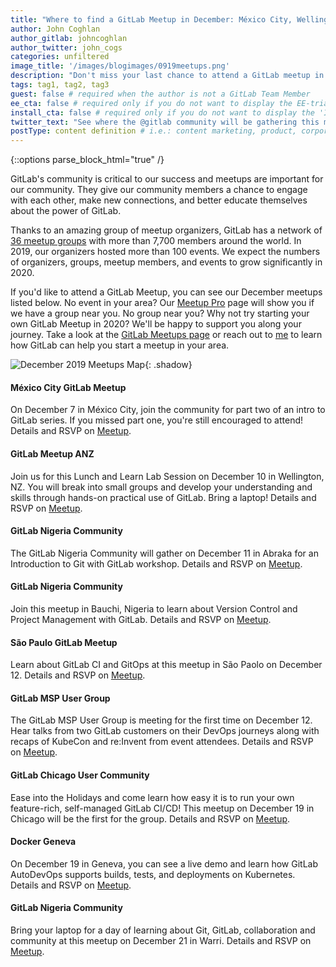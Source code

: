 ```yaml
---
title: "Where to find a GitLab Meetup in December: México City, Wellington, Nigeria, São Paolo, MSP, Chicago, Geneva"
author: John Coghlan
author_gitlab: johncoghlan
author_twitter: john_cogs
categories: unfiltered
image_title: '/images/blogimages/0919meetups.png'
description: "Don't miss your last chance to attend a GitLab meetup in 2019!"
tags: tag1, tag2, tag3
guest: false # required when the author is not a GitLab Team Member
ee_cta: false # required only if you do not want to display the EE-trial banner
install_cta: false # required only if you do not want to display the 'Install GitLab' banner
twitter_text: "See where the @gitlab community will be gathering this month" # optional;  If no text is provided it will use post's title.
postType: content definition # i.e.: content marketing, product, corporate
---
```


{::options parse_block_html="true" /}



GitLab's community is critical to our success and meetups are important for our community. They give our community members a chance to engage with each other, make new connections, and better educate themselves about the power of GitLab. 

Thanks to an amazing group of meetup organizers, GitLab has a network of [36 meetup groups](https://www.meetup.com/pro/gitlab) with more than 7,700 members around the world. In 2019, our organizers hosted more than 100 events. We expect the numbers of organizers, groups, meetup members, and events to grow significantly in 2020.

If you'd like to attend a GitLab Meetup, you can see our December meetups listed below. No event in your area? Our [Meetup Pro](https://www.meetup.com/pro/gitlab) page will show you if we have a group near you. No group near you? Why not try starting your own GitLab Meetup in 2020? We'll be happy to support you along your journey. Take a look at the [GitLab Meetups page](/community/meetups) or reach out to [me](https://twitter.com/john_cogs/) to learn how GitLab can help you start a meetup in your area.

![December 2019 Meetups Map](/images/blogimages/dec2019meetups.jpeg){: .shadow}

#### México City GitLab Meetup

On December 7 in México City, join the community for part two of an intro to GitLab series. If you missed part one, you're still encouraged to attend! Details and RSVP on [Meetup](https://www.meetup.com/Mexico-City-GitLab-Meetup/events/266371707/).

#### GitLab Meetup ANZ

Join us for this Lunch and Learn Lab Session on December 10 in Wellington, NZ. You will break into small groups and develop your understanding and skills through hands-on practical use of GitLab. Bring a laptop! Details and RSVP on [Meetup](https://www.meetup.com/GitLabANZ/events/266416769/).

#### GitLab Nigeria Community

The GitLab Nigeria Community will gather on December 11 in Abraka for an Introduction to Git with GitLab workshop. Details and RSVP on [Meetup](https://www.meetup.com/GitLab-Nigeria-Community/events/266953770/).

#### GitLab Nigeria Community

Join this meetup in Bauchi, Nigeria to learn about Version Control and Project Management with GitLab. Details and RSVP on [Meetup](https://www.meetup.com/GitLab-Nigeria-Community/events/266288194/).

#### São Paulo GitLab Meetup

Learn about GitLab CI and GitOps at this meetup in São Paolo on December 12. Details and RSVP on [Meetup](https://www.meetup.com/Sao-Paulo-GitLab-Meetup/events/266582056/).

#### GitLab MSP User Group

The GitLab MSP User Group is meeting for the first time on December 12. Hear talks from two GitLab customers on their DevOps journeys along with recaps of KubeCon and re:Invent from event attendees. Details and RSVP on [Meetup](https://www.meetup.com/GitLab-MSP-Meetup/events/266644322/).

#### GitLab Chicago User Community

Ease into the Holidays and come learn how easy it is to run your own feature-rich, self-managed GitLab CI/CD! This meetup on December 19 in Chicago will be the first for the group. Details and RSVP on [Meetup](https://www.meetup.com/GitLab-Chicago-User-Community/events/266588713/).

#### Docker Geneva

On December 19 in Geneva, you can see a live demo and learn how GitLab AutoDevOps supports builds, tests, and deployments on Kubernetes. Details and RSVP on [Meetup](https://www.meetup.com/Docker-Geneva/events/266891129/).

#### GitLab Nigeria Community

Bring your laptop for a day of learning about Git, GitLab, collaboration and community at this meetup on December 21 in Warri. Details and RSVP on [Meetup](https://www.meetup.com/GitLab-Nigeria-Community/events/266715018/).
